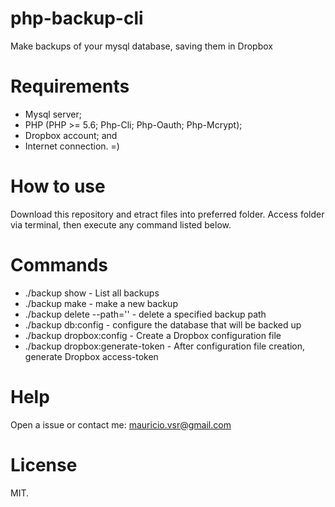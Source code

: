 # php-backup-cli
Make backups of your mysql database, saving them in Dropbox

# Requirements
 - Mysql server;
 - PHP (PHP >= 5.6; Php-Cli; Php-Oauth; Php-Mcrypt);
 - Dropbox account; and
 - Internet connection. =)

# How to use

Download this repository and etract files into preferred folder. Access folder via terminal, then execute any command listed below.

# Commands

 * ./backup show - List all backups
 * ./backup make - make a new backup
 * ./backup delete --path='' - delete a specified backup path
 * ./backup db:config - configure the database that will be backed up
 * ./backup dropbox:config - Create a Dropbox configuration file
 * ./backup dropbox:generate-token - After configuration file creation, generate Dropbox access-token

# Help

Open a issue or contact me: mauricio.vsr@gmail.com
 
# License 
MIT.
